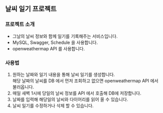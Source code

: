 ## 날씨 일기 프로젝트

### 프로젝트 소개
* 그날의 날씨 정보와 함께 일기를 기록해주는 서비스입니다.
* MySQL, Swagger, Schedule 을 사용합니다.
* openweathermap API 를 사용합니다.

### 사용법
1. 원하는 날짜와 일기 내용을 통해 날씨 일기를 생성합니다.   
   해당 날짜의 날씨를 DB 에서 먼저 조회하고 없으면 openweathermap API 에서 불러옵니다.
2. 매일 새벽 1시에 당일의 날씨 정보를 API 에서 호출해 DB에 저장합니다.
3. 날짜를 입력해 해당일의 날씨와 다이어리를 읽어 올 수 있습니다.
4. 날씨 일기를 수정하거나 삭제 할 수 있습니다.

